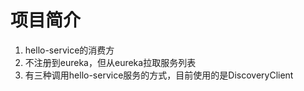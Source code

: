 # 项目简介

1. hello-service的消费方
2. 不注册到eureka，但从eureka拉取服务列表
3. 有三种调用hello-service服务的方式，目前使用的是DiscoveryClient

